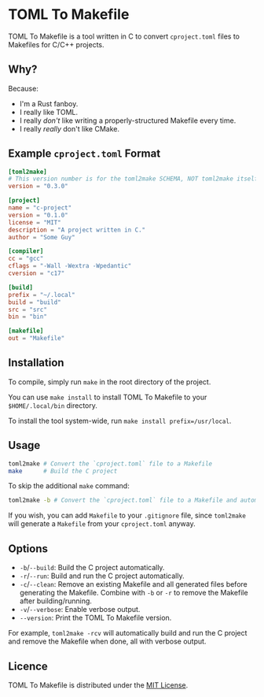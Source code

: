# TOML To Makefile

TOML To Makefile is a tool written in C to convert `cproject.toml` files to
Makefiles for C/C++ projects.

## Why?

Because:

* I'm a Rust fanboy.
* I really like TOML.
* I really *don't* like writing a properly-structured Makefile every time.
* I really *really* don't like CMake.

## Example `cproject.toml` Format

```toml
[toml2make]
# This version number is for the toml2make SCHEMA, NOT toml2make itself.
version = "0.3.0"

[project]
name = "c-project"
version = "0.1.0"
license = "MIT"
description = "A project written in C."
author = "Some Guy"

[compiler]
cc = "gcc"
cflags = "-Wall -Wextra -Wpedantic"
cversion = "c17"

[build]
prefix = "~/.local"
build = "build"
src = "src"
bin = "bin"

[makefile]
out = "Makefile"
```

## Installation

To compile, simply run `make` in the root directory of the project.

You can use `make install` to install TOML To Makefile to your `$HOME/.local/bin` directory.

To install the tool system-wide, run `make install prefix=/usr/local`.

## Usage

```bash
toml2make # Convert the `cproject.toml` file to a Makefile
make      # Build the C project
```

To skip the additional `make` command:

```bash
toml2make -b # Convert the `cproject.toml` file to a Makefile and automatically run `make`
```

If you wish, you can add `Makefile` to your `.gitignore` file, since `toml2make`
will generate a `Makefile` from your `cproject.toml` anyway.

## Options

* `-b`/`--build`: Build the C project automatically.
* `-r`/`--run`: Build and run the C project automatically.
* `-c`/`--clean`: Remove an existing Makefile and all generated files before generating the Makefile.
  Combine with `-b` or `-r` to remove the Makefile after building/running.
* `-v`/`--verbose`: Enable verbose output.
* `--version`: Print the TOML To Makefile version.

For example, `toml2make -rcv` will automatically build and run the C project and remove the Makefile when done, all with verbose output.

## Licence

TOML To Makefile is distributed under the [MIT License](LICENSE).
